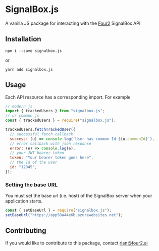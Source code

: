 # SignalBox.js

A vanilla JS package for interacting with the [Four2](https://four2.ai) SignalBox API

## Installation

```
npm i --save signalbox.js
```

or

```
yarn add signalbox.js
```

## Usage

Each API resource has a corresponding import. For example

```js
// modern js
import { trackedUsers } from "signalbox.js";
// or common js
const { trackedUsers } = require("signalbox.js");

trackedUsers.fetchTrackedUser({
  // successful fetch callback
  success: (u) => console.log(`User has common Id ${u.commonId}`),
  // error callback with json response
  error: (e) => console.log(e),
  // your JWT bearer token
  token: "Your bearer token goes here",
  // the Id of the user
  id: "12345",
});
```

### Setting the base URL

You must set the base url (i.e. host) of the SignalBox server when your application starts.

```js
const { setBaseUrl } = require("signalbox.js");
setBaseUrl("https://app58a44e6b.azurewebsites.net");
```

## Contributing

If you would like to contribute to this package, contact rian@four2.ai
